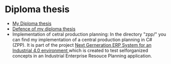 # Diploma thesis

- [My Diploma thesis](https://github.com/pascalschumann/Master-4.0/blob/master/Zpp/diploma_thesis.pdf)
- [Defence of my diploma thesis](https://github.com/pascalschumann/Master-4.0/blob/master/Zpp/defence_diploma_thesis_presentation.pdf)
- Implementation of cetral production planning: In the directory "zpp/" you can find my implementation of a central production planning in C# (ZPP).
It is part of the project [Next Gerneration ERP System for an Industrial 4.0 environment ](https://github.com/Krockema/ng-erp-4.0) which is created to test selforganized concepts in an Industrial Enterprise Resouce Planning application.
